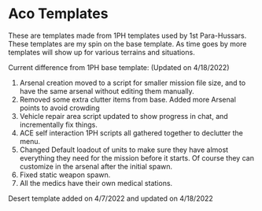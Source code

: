 # Aco Templates

These are templates made from 1PH templates used by 1st Para-Hussars. These templates are my spin on the base template. 
As time goes by more templates will show up for various terrains and situations.

Current difference from 1PH base template: (Updated on 4/18/2022)

1. Arsenal creation moved to a script for smaller mission file size, and to have the same arsenal without editing them manually.
2. Removed some extra clutter items from base. Added more Arsenal points to avoid crowding
3. Vehicle repair area script updated to show progress in chat, and incrementally fix things.
4. ACE self interaction 1PH scripts all gathered together to declutter the menu.
5. Changed Default loadout of units to make sure they have almost everything they need for the mission before it starts. Of course they can customize in the arsenal after the initial spawn.
6. Fixed static weapon spawn.
7. All the medics have their own medical stations.

Desert template added on 4/7/2022 and updated on 4/18/2022